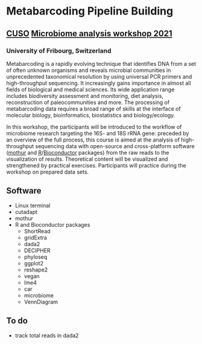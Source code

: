 # Metabarcoding Pipeline Building
## [CUSO](https://www.cuso.ch/) [Microbiome analysis workshop 2021](https://biologie.cuso.ch/index.php?id=1128&L=0&tx_displaycontroller[showUid]=5371)
### University of Fribourg, Switzerland

Metabarcoding is a rapidly evolving technique that identifies DNA from a set of often unknown organisms and reveals microbial communities in unprecedented taxonomical resolution by using universal PCR primers and high-throughput sequencing. It increasingly gains importance in almost all fields of biological and medical sciences. Its wide application range includes biodiversity assessment and monitoring, diet analysis, reconstruction of paleocommunities and more. The processing of metabarcoding data requires a broad range of skills at the interface of molecular biology, bioinformatics, biostatistics and biology/ecology.

In this workshop, the participants will be introduced to the workflow of microbiome research targeting the 16S- and 18S rRNA gene: preceded by an overview of the full process, this course is aimed at the analysis of high-throughput sequencing data with open-source and cross-platform software ([mothur](https://mothur.org/) and [R](https://cran.r-project.org/)/[Bioconductor](https://www.bioconductor.org/) packages) from the raw reads to the visualization of results. Theoretical content will be visualized and strengthened by practical exercises. Participants will practice during the workshop on prepared data sets.

## Software
* Linux terminal
* cutadapt
* mothur
* R and Bioconductor packages
  * ShortRead
  * gridExtra
  * dada2
  * DECIPHER
  * phyloseq
  * ggplot2
  * reshape2
  * vegan
  * lme4
  * car
  * microbiome
  * VennDiagram


## To do
* track total reads in dada2
